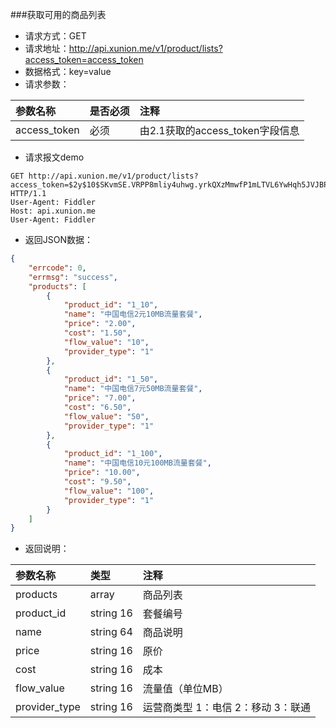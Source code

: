 ###获取可用的商品列表
* 请求方式：GET
* 请求地址：http://api.xunion.me/v1/product/lists?access_token=access_token
* 数据格式：key=value
* 请求参数：

参数名称|是否必须|注释
:------------|:------------|:------------
access_token|必须|由2.1获取的access_token字段信息

* 请求报文demo

```
GET http://api.xunion.me/v1/product/lists?access_token=$2y$10$SKvmSE.VRPP8mliy4uhwg.yrkQXzMmwfP1mLTVL6YwHqh5JVJBPOy7w9azplhccpawfqmnyw1 HTTP/1.1
User-Agent: Fiddler
Host: api.xunion.me
User-Agent: Fiddler
```

* 返回JSON数据：

```json
{
    "errcode": 0,
    "errmsg": "success",
    "products": [
        {
            "product_id": "1_10",
            "name": "中国电信2元10MB流量套餐",
            "price": "2.00",
            "cost": "1.50",
            "flow_value": "10",
            "provider_type": "1"
        },
        {
            "product_id": "1_50",
            "name": "中国电信7元50MB流量套餐",
            "price": "7.00",
            "cost": "6.50",
            "flow_value": "50",
            "provider_type": "1"
        },
        {
            "product_id": "1_100",
            "name": "中国电信10元100MB流量套餐",
            "price": "10.00",
            "cost": "9.50",
            "flow_value": "100",
            "provider_type": "1"
        }
    ]
}
```
* 返回说明：

参数名称|类型|注释
:------------|:------------|:------------
products|array|商品列表
product_id|string 16|套餐编号
name|string 64|商品说明
price|string 16|原价
cost|string 16|成本
flow_value|string 16|流量值（单位MB）
provider_type|string 16|运营商类型 1：电信 2：移动 3：联通
